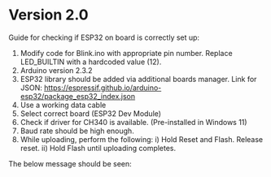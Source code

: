 # Version 2.0

Guide for checking if ESP32 on board is correctly set up:
1) Modify code for Blink.ino with appropriate pin number. Replace LED_BUILTIN with a hardcoded value (12).
2) Arduino version 2.3.2
3) ESP32 library should be added via additional boards manager.
    Link for JSON: https://espressif.github.io/arduino-esp32/package_esp32_index.json
4) Use a working data cable
5) Select correct board (ESP32 Dev Module)
6) Check if driver for CH340 is available. (Pre-installed in Windows 11)
7) Baud rate should be high enough.
8) While uploading, perform the following:
   i) Hold Reset and Flash. Release reset.
   ii) Hold Flash until uploading completes.

The below message should be seen:
